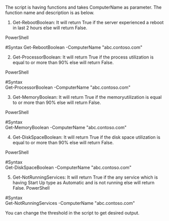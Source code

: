 The script is having functions and takes ComputerName as parameter. The function name and description is as below.

1. Get-RebootBoolean: It will return True if the server experienced a reboot in last 2 hours else will return False.

PowerShell

#Syntax 
Get-RebootBoolean -ComputerName "abc.contoso.com"

2. Get-ProcessorBoolean: It will return True if the process utilization is equal to or more than 90% else will return False.

PowerShell

#Syntax  
Get-ProcessorBoolean -ComputerName "abc.contoso.com"

3. Get-MemoryBoolean: It will return True if the memoryutilization is equal to or more than 90% else will return False.

PowerShell

#Syntax   
Get-MemoryBoolean -ComputerName "abc.contoso.com"

4. Get-DiskSpaceBoolean: It will return True if the disk space utilization is equal to or more than 90% else will return False.

PowerShell

#Syntax    
Get-DiskSpaceBoolean -ComputerName "abc.contoso.com"

5. Get-NotRunningServices: It will return True if the any service which is having Start Up type as Automatic and is not running else will return False.
PowerShell

#Syntax     
Get-NotRunningServices -ComputerName "abc.contoso.com"

 
You can change the threshold in the script to get desired output.